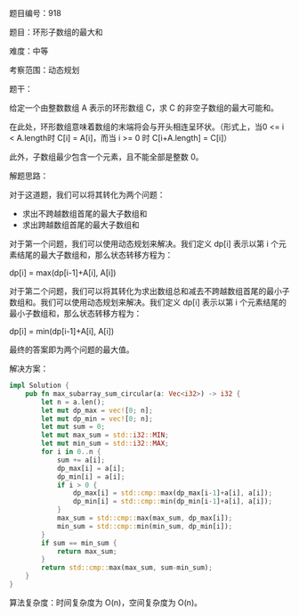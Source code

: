 题目编号：918

题目：环形子数组的最大和

难度：中等

考察范围：动态规划

题干：

给定一个由整数数组 A 表示的环形数组 C，求 C 的非空子数组的最大可能和。

在此处，环形数组意味着数组的末端将会与开头相连呈环状。（形式上，当0 <= i < A.length时 C[i] = A[i]，而当 i >= 0 时 C[i+A.length] = C[i]）

此外，子数组最少包含一个元素，且不能全部是整数 0。

解题思路：

对于这道题，我们可以将其转化为两个问题：

- 求出不跨越数组首尾的最大子数组和
- 求出跨越数组首尾的最大子数组和

对于第一个问题，我们可以使用动态规划来解决。我们定义 dp[i] 表示以第 i 个元素结尾的最大子数组和，那么状态转移方程为：

dp[i] = max(dp[i-1]+A[i], A[i])

对于第二个问题，我们可以将其转化为求出数组总和减去不跨越数组首尾的最小子数组和。我们可以使用动态规划来解决。我们定义 dp[i] 表示以第 i 个元素结尾的最小子数组和，那么状态转移方程为：

dp[i] = min(dp[i-1]+A[i], A[i])

最终的答案即为两个问题的最大值。

解决方案：

```rust
impl Solution {
    pub fn max_subarray_sum_circular(a: Vec<i32>) -> i32 {
        let n = a.len();
        let mut dp_max = vec![0; n];
        let mut dp_min = vec![0; n];
        let mut sum = 0;
        let mut max_sum = std::i32::MIN;
        let mut min_sum = std::i32::MAX;
        for i in 0..n {
            sum += a[i];
            dp_max[i] = a[i];
            dp_min[i] = a[i];
            if i > 0 {
                dp_max[i] = std::cmp::max(dp_max[i-1]+a[i], a[i]);
                dp_min[i] = std::cmp::min(dp_min[i-1]+a[i], a[i]);
            }
            max_sum = std::cmp::max(max_sum, dp_max[i]);
            min_sum = std::cmp::min(min_sum, dp_min[i]);
        }
        if sum == min_sum {
            return max_sum;
        }
        return std::cmp::max(max_sum, sum-min_sum);
    }
}
```

算法复杂度：时间复杂度为 O(n)，空间复杂度为 O(n)。